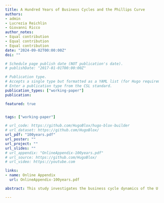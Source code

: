 ```yaml
---
title: A Hundred Years of Business Cycles and the Phillips Curve
authors:
- admin
- Lucrezia Reichlin
- Giovanni Ricco
author_notes:
- Equal contribution
- Equal contribution
- Equal contribution
date: "2024-09-02T00:00:00Z"
doi: ""

# Schedule page publish date (NOT publication's date).
# publishDate: "2017-01-01T00:00:00Z"

# Publication type.
# Accepts a single type but formatted as a YAML list (for Hugo requirements).
# Enter a publication type from the CSL standard.
publication_types: ["working-paper"]
publication:

featured: true


tags: ["working-paper"]

# url_code: https://github.com/HugoBlox/hugo-blox-builder
# url_dataset: https://github.com/HugoBlox/
url_pdf: "100years.pdf"
url_poster: ""
url_project: ""
url_slides: ""
# url_appendix: "OnlineAppendix-100years.pdf"
# url_source: https://github.com/HugoBlox/
# url_video: https://youtube.com

links:
- name: Online Appendix
  url: OnlineAppendix-100years.pdf

abstract: This study investigates the business cycle dynamics of the U.S. economy since 1900 through a multivariate framework that imposes minimal economic restrictions. A key finding is the presence of a significant negative correlation between inflation and economic slack, at business cycle frequencies. This relationship remains robust across over a century of data, with stable coefficients in subsample periods.

---
```

